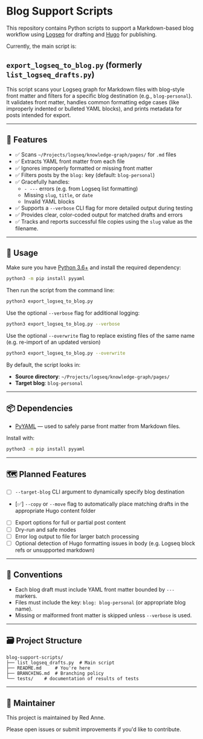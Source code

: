 # Blog Support Scripts

This repository contains Python scripts to support a Markdown-based blog workflow using [Logseq](https://logseq.com/) for drafting and [Hugo](https://gohugo.io/) for publishing.

Currently, the main script is:

## `export_logseq_to_blog.py` (formerly `list_logseq_drafts.py`)

This script scans your Logseq graph for Markdown files with blog-style front matter and filters for a specific blog destination (e.g., `blog-personal`). It validates front matter, handles common formatting edge cases (like improperly indented or bulleted YAML blocks), and prints metadata for posts intended for export.

---

## 🔧 Features

- ✅ Scans `~/Projects/logseq/knowledge-graph/pages/` for `.md` files
- ✅ Extracts YAML front matter from each file
- ✅ Ignores improperly formatted or missing front matter
- ✅ Filters posts by the `blog:` key (default: `blog-personal`)
- ✅ Gracefully handles:
  - `- ---` errors (e.g. from Logseq list formatting)
  - Missing `slug`, `title`, or `date`
  - Invalid YAML blocks
- ✅ Supports a `--verbose` CLI flag for more detailed output during testing
- ✅ Provides clear, color-coded output for matched drafts and errors
- ✅ Tracks and reports successful file copies using the `slug` value as the filename.

---

## 🚀 Usage

Make sure you have [Python 3.6+](https://www.python.org/downloads/) and install the required dependency:

```bash
python3 -m pip install pyyaml
```

Then run the script from the command line:

```bash
python3 export_logseq_to_blog.py
```

Use the optional `--verbose` flag for additional logging:

```bash
python3 export_logseq_to_blog.py --verbose
```

Use the optional `--overwrite` flag to replace existing files of the same name (e.g. re-import of an updated version)

```bash
python3 export_logseq_to_blog.py --overwrite
```

By default, the script looks in:

- **Source directory**: `~/Projects/logseq/knowledge-graph/pages/`
- **Target blog**: `blog-personal`

---

## 📦 Dependencies

- [PyYAML](https://pyyaml.org/) — used to safely parse front matter from Markdown files.

Install with:

```bash
python3 -m pip install pyyaml
```

---

## 🗺️ Planned Features

- [ ] `--target-blog` CLI argument to dynamically specify blog destination
- [✅] `--copy` or `--move` flag to automatically place matching drafts in the appropriate Hugo content folder
- [ ] Export options for full or partial post content
- [ ] Dry-run and safe modes
- [ ] Error log output to file for larger batch processing
- [ ] Optional detection of Hugo formatting issues in body (e.g. Logseq block refs or unsupported markdown)

---

## 📝 Conventions

- Each blog draft must include YAML front matter bounded by `---` markers.
- Files must include the key: `blog: blog-personal` (or appropriate blog name).
- Missing or malformed front matter is skipped unless `--verbose` is used.

---

## 🗃️ Project Structure

```
blog-support-scripts/
├── list_logseq_drafts.py  # Main script
├── README.md     # You're here
├── BRANCHING.md  # Branching policy
└── tests/    # documentation of results of tests
```

---

## 👤 Maintainer

This project is maintained by Red Anne.

Please open issues or submit improvements if you'd like to contribute.
